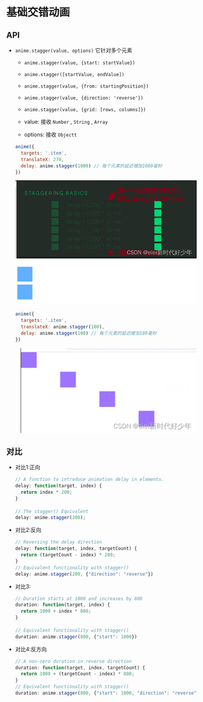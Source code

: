 # 基础交错动画

## API

+ `anime.stagger(value, options)` 它针对多个元素

  + `anime.stagger(value, {start: startValue})`
  + `anime.stagger([startValue, endValue])`
  + `anime.stagger(value, {from: startingPosition})`
  + `anime.stagger(value, {direction: 'reverse'})`
  + `anime.stagger(value, {grid: [rows, columns]})`

  + value: 接收 `Number` , `String` , `Array`
  + options: 接收 `Objectt`

  ```js
  anime({
    targets: '.item',
    translateX: 270,
    delay: anime.stagger(1000) // 每个元素的延迟增加1000毫秒
  })
  ```

  ![alt text](images/delay.png)
  ![alt text](images/基础交错动画.gif)

  ```js
  anime({
    targets: '.item',
    translateX: anime.stagger(100),
    delay: anime.stagger(100) // 每个元素的延迟增加100毫秒
  })
  ```

  ![alt text](images/delay2.png)

## 对比

+ 对比1:正向

  ```js
  // A function to introduce animation delay in elements.
  delay: function(target, index) {
    return index * 200;
  }

  // The stagger() Equivalent
  delay: anime.stagger(200);
  ```

+ 对比2:反向

  ```js
  // Reversing the delay direction
  delay: function(target, index, targetCount) {
    return (targetCount - index) * 200;
  }
  // Equivalent functionality with stagger()
  delay: anime.stagger(200, {"direction": "reverse"})
  ```

+ 对比3:

  ```js
  // Duration starts at 1000 and increases by 800
  duration: function(target, index) {
    return 1000 + index * 800;
  }

  // Equivalent functionality with stagger()
  duration: anime.stagger(800, {"start": 1000})
  ```

+ 对比4:反方向

  ```js
  // A non-zero duration in reverse direction
  duration: function(target, index, targetCount) {
    return 1000 + (targetCount - index) * 800;
  }
  // Equivalent functionality with stagger()
  duration: anime.stagger(800, {"start": 1000, "direction": "reverse"})
  ```
